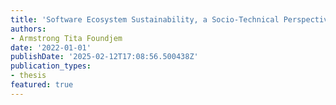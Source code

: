 ```yaml
---
title: 'Software Ecosystem Sustainability, a Socio-Technical Perspective'
authors:
- Armstrong Tita Foundjem
date: '2022-01-01'
publishDate: '2025-02-12T17:08:56.500438Z'
publication_types:
- thesis
featured: true
---
```

